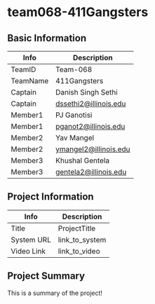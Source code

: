 # team068-411Gangsters

## Basic Information

|   Info      |        Description     |
| ----------- | ---------------------- |
| TeamID      |        Team-068        |
| TeamName    |       411Gangsters     |
| Captain     |   Danish Singh Sethi   |
| Captain     | dssethi2@illinois.edu  |
| Member1     |        PJ Ganotisi     |
| Member1     |  pganot2@illinois.edu  |
| Member2     |        Yav Mangel      |
| Member2     |  ymangel2@illinois.edu |
| Member3     |    Khushal Gentela     |
| Member3     | gentela2@illinois.edu  |

## Project Information

|   Info      |        Description     |
| ----------- | ---------------------- |
|  Title      |       ProjectTitle     |
| System URL  |      link_to_system    |
| Video Link  |      link_to_video     |

## Project Summary

This is a summary of the project!
